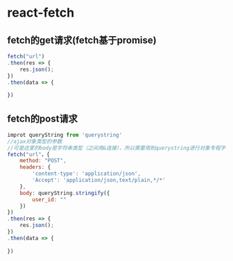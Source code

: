 # react-fetch
## fetch的get请求(fetch基于promise)
```js
fetch("url")
.then(res => {
    res.json();
})
.then(data => {
    
})
```
## fetch的post请求
```js
improt queryString from 'querystring'
//ajax对象类型的参数
//可是这里的body是字符串类型（之间用&连接），所以需要用到querystring进行对象专程字符串
fetch("url"，{
    method: "POST",
    headers: {
        'content-type': 'application/json',
        'Accept': 'application/json,text/plain,*/*'
    },
    body: queryString.stringify({
        user_id: ""
    })
})
.then(res => {
    res.json();
})
.then(data => {
    
})
```